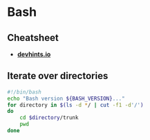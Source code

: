 # Bash
## Cheatsheet
* **[devhints.io](https://devhints.io/bash)**

## Iterate over directories
```bash
#!/bin/bash
echo "Bash version ${BASH_VERSION}..."
for directory in $(ls -d */ | cut -f1 -d'/')
do
    cd $directory/trunk
    pwd
done
```
